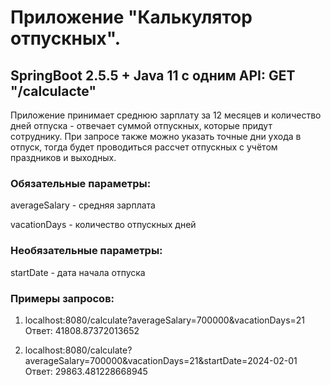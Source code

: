 # Приложение "Калькулятор отпускных". 
## SpringBoot 2.5.5 + Java 11 c одним API: GET "/calculacte"

Приложение принимает среднюю зарплату за 12 месяцев и количество дней отпуска - отвечает суммой отпускных, которые придут сотруднику.
При запросе также можно указать точные дни ухода в отпуск, тогда будет проводиться рассчет отпускных с учётом праздников и выходных.

### Обязательные параметры:
averageSalary - средняя зарплата

vacationDays - количество отпускных дней

### Необязательные параметры:
startDate - дата начала отпуска

### Примеры запросов:
1) localhost:8080/calculate?averageSalary=700000&vacationDays=21
Ответ: 41808.87372013652

2) localhost:8080/calculate?averageSalary=700000&vacationDays=21&startDate=2024-02-01
Ответ: 29863.481228668945

